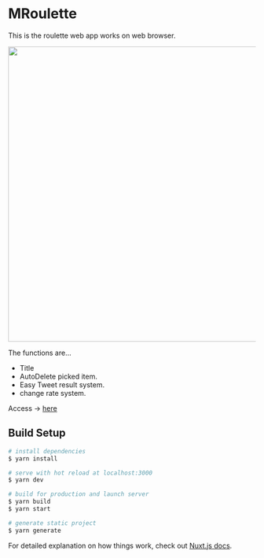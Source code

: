 # MRoulette

This is the roulette web app works on web browser.

<img src="https://github.com/masibw/dataStore/blob/master/ss.png" height="600" width="900">


The functions are...

- Title
- AutoDelete picked item.
- Easy Tweet result system.
- change rate system.



Access ->  [here](https://masibw.github.io/MRoulette/)


## Build Setup

``` bash
# install dependencies
$ yarn install

# serve with hot reload at localhost:3000
$ yarn dev

# build for production and launch server
$ yarn build
$ yarn start

# generate static project
$ yarn generate
```

For detailed explanation on how things work, check out [Nuxt.js docs](https://nuxtjs.org).
